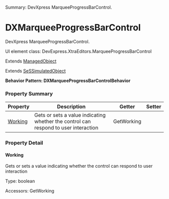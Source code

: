 Summary: DevXpress MarqueeProgressBarControl.

# DXMarqueeProgressBarControl

DevXpress MarqueeProgressBarControl.
 
UI element class: DevExpress.XtraEditors.MarqueeProgressBarControl

Extends [ManagedObject](ManagedObject.md)

Extends [SeSSimulatedObject](SeSSimulatedObject.md)





**Behavior Pattern: DXMarqueeProgressBarControlBehavior**


<!-- ============================== property summary ========================== -->

	

### Property Summary

| **Property** | **Description** | **Getter** | **Setter** |
| ------------ | --------------- | ---------- | ---------- |
| [Working](#Working) | Gets or sets a value indicating whether the control can respond to user interaction | GetWorking |  |



	
<!-- ============================== action summary ========================== -->


<!-- ============================== property detail ========================== -->
	
### Property Detail
		
<a name="Working"></a>
#### Working


Gets or sets a value indicating whether the control can respond to user interaction

			
	
			
Type: boolean
			
			
Accessors: GetWorking
			
		
	
	
<!-- ============================== action detail ========================== -->
		

